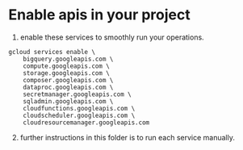 # Enable apis in your project

1. enable these services to smoothly run your operations.

```
gcloud services enable \
    bigquery.googleapis.com \
    compute.googleapis.com \
    storage.googleapis.com \
    composer.googleapis.com \
    dataproc.googleapis.com \
    secretmanager.googleapis.com \
    sqladmin.googleapis.com \
    cloudfunctions.googleapis.com \
    cloudscheduler.googleapis.com \
    cloudresourcemanager.googleapis.com
```

2. further instructions in this folder is to run each service manually.
